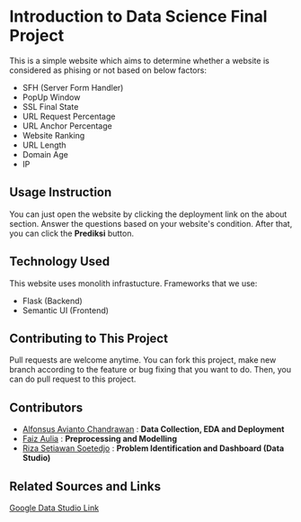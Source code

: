 # Introduction to Data Science Final Project

This is a simple website which aims to determine whether a website is considered as phising or not based on below factors:
- SFH (Server Form Handler)
- PopUp Window
- SSL Final State
- URL Request Percentage
- URL Anchor Percentage
- Website Ranking
- URL Length
- Domain Age
- IP

## Usage Instruction
You can just open the website by clicking the deployment link on the about section. Answer the questions based on your website's condition. After that, you can click the **Prediksi** button.

## Technology Used
This website uses monolith infrastucture. Frameworks that we use:
- Flask (Backend)
- Semantic UI (Frontend)

## Contributing to This Project
Pull requests are welcome anytime. You can fork this project, make new branch according to the feature or bug fixing that you want to do. Then, you can do pull request to this project.

## Contributors
- [Alfonsus Avianto Chandrawan](https://github.com/alfonsus20) : **Data Collection, EDA and Deployment**
- [Faiz Aulia](https://github.com/faizaulia) : **Preprocessing and Modelling**
- [Riza Setiawan Soetedjo](https://github.com/riz-S) : **Problem Identification and Dashboard (Data Studio)**

## Related Sources and Links
[Google Data Studio Link](https://datastudio.google.com/reporting/8ed9a6a5-37bc-4bdf-9659-ee964fa55e9b)
